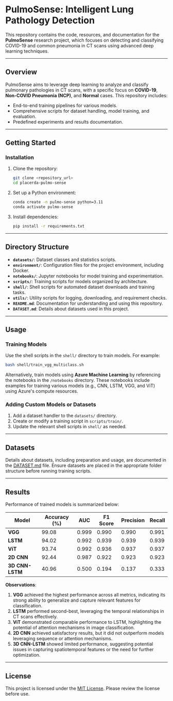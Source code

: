 # PulmoSense: Intelligent Lung Pathology Detection

This repository contains the code, resources, and documentation for the **PulmoSense** research project, which focuses on detecting and classifying COVID-19 and common pneumonia in CT scans using advanced deep learning techniques.

---

## Overview

PulmoSense aims to leverage deep learning to analyze and classify pulmonary pathologies in CT scans, with a specific focus on **COVID-19**, **Non-COVID Pneumonia (NCP)**, and **Normal** cases. This repository includes:

- End-to-end training pipelines for various models.
- Comprehensive scripts for dataset handling, model training, and evaluation.
- Predefined experiments and results documentation.

---

## Getting Started

### Installation

1. Clone the repository:
   ```bash
   git clone <repository_url>
   cd placerda-pulmo-sense
   ```

2. Set up a Python environment:
   ```bash
   conda create -n pulmo-sense python=3.11
   conda activate pulmo-sense
   ```

3. Install dependencies:
   ```bash
   pip install -r requirements.txt
   ```

---

## Directory Structure

- **`datasets/`**: Dataset classes and statistics scripts.
- **`environment/`**: Configuration files for the project environment, including Docker.
- **`notebooks/`**: Jupyter notebooks for model training and experimentation.
- **`scripts/`**: Training scripts for models organized by architecture.
- **`shell/`**: Shell scripts for automated dataset downloads and training tasks.
- **`utils/`**: Utility scripts for logging, downloading, and requirement checks.
- **`README.md`**: Documentation for understanding and using this repository.
- **`DATASET.md`**: Details about datasets used in this project.

---

## Usage

### Training Models

Use the shell scripts in the `shell/` directory to train models. For example:

```bash
bash shell/train_vgg_multiclass.sh
```

Alternatively, train models using **Azure Machine Learning** by referencing the notebooks in the `/notebooks` directory. These notebooks include examples for training various models (e.g., CNN, LSTM, VGG, and ViT) using Azure's compute resources.

### Adding Custom Models or Datasets

1. Add a dataset handler to the `datasets/` directory.
2. Create or modify a training script in `scripts/train/`.
3. Update the relevant shell scripts in `shell/` as needed.

---

## Datasets

Details about datasets, including preparation and usage, are documented in the [DATASET.md](DATASET.md) file. Ensure datasets are placed in the appropriate folder structure before running training scripts.

---

## Results

Performance of trained models is summarized below:

| Model                  | Accuracy (%) | AUC    | F1 Score | Precision | Recall   |
|------------------------|--------------|--------|----------|-----------|----------|
| **VGG**               | 99.08        | 0.999  | 0.990    | 0.990     | 0.991    |
| **LSTM**              | 94.02        | 0.992  | 0.939    | 0.939     | 0.939    |
| **ViT**               | 93.74        | 0.992  | 0.936    | 0.937     | 0.937    |
| **2D CNN**            | 92.44        | 0.987  | 0.922    | 0.923     | 0.923    |
| **3D CNN-LSTM**       | 40.96        | 0.500  | 0.194    | 0.137     | 0.333    |

**Observations**:
1. **VGG** achieved the highest performance across all metrics, indicating its strong ability to generalize and capture relevant features for classification.
2. **LSTM** performed second-best, leveraging the temporal relationships in CT scans effectively.
3. **ViT** demonstrated comparable performance to LSTM, highlighting the potential of attention mechanisms in image classification.
4. **2D CNN** achieved satisfactory results, but it did not outperform models leveraging sequence or attention mechanisms.
5. **3D CNN-LSTM** showed limited performance, suggesting potential issues in capturing spatiotemporal features or the need for further optimization.

---

## License

This project is licensed under the [MIT License](https://opensource.org/licenses/MIT). Please review the license before use.
